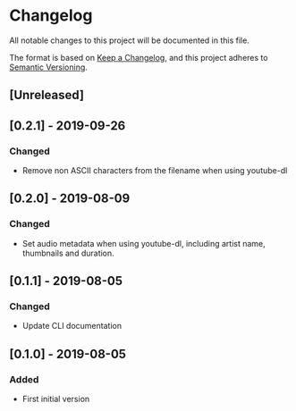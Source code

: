 # Changelog
All notable changes to this project will be documented in this file.

The format is based on [Keep a Changelog](https://keepachangelog.com/en/1.0.0/),
and this project adheres to [Semantic Versioning](https://semver.org/spec/v2.0.0.html).

## [Unreleased]

## [0.2.1] - 2019-09-26
### Changed
- Remove non ASCII characters from the filename when using youtube-dl

## [0.2.0] - 2019-08-09
### Changed
- Set audio metadata when using youtube-dl, including artist name, thumbnails and duration.

## [0.1.1] - 2019-08-05
### Changed
- Update CLI documentation

## [0.1.0] - 2019-08-05
### Added
- First initial version